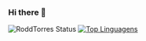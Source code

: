 ### Hi there 👋

![RoddTorres Status](https://github-readme-stats.vercel.app/api?username=roddtorres&show_icons=true)
[![Top Linguagens](https://github-readme-stats.vercel.app/api/top-langs/?username=roddtorres&layout=compact)](https://github.com/anuraghazra/github-readme-stats)



<!--
**RoddTorres/RoddTorres** is a ✨ _special_ ✨ repository because its `README.md` (this file) appears on your GitHub profile.

Here are some ideas to get you started:

- 🔭 I’m currently working on ...
- 🌱 I’m currently learning ...
- 👯 I’m looking to collaborate on ...
- 🤔 I’m looking for help with ...
- 💬 Ask me about ...
- 📫 How to reach me: ...
- 😄 Pronouns: ...
- ⚡ Fun fact: ...
-->
